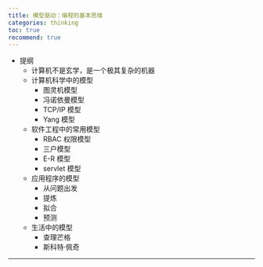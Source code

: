 ```yaml
---
title: 模型驱动：编程的基本思维
categories: thinking
toc: true
recommend: true
---
```


- 提纲
  - 计算机不是玄学，是一个极其复杂的机器
  - 计算机科学中的模型
    - 图灵机模型
    - 冯诺依曼模型
    - TCP/IP 模型
    - Yang 模型
  - 软件工程中的常用模型
    - RBAC 权限模型
    - 三户模型
    - E-R 模型
    - servlet 模型
  - 应用程序的模型
    - 从问题出发
    - 提炼
    - 拟合
    - 预测
  - 生活中的模型
    - 查理芒格
    - 斯科特·佩奇

---------------------

